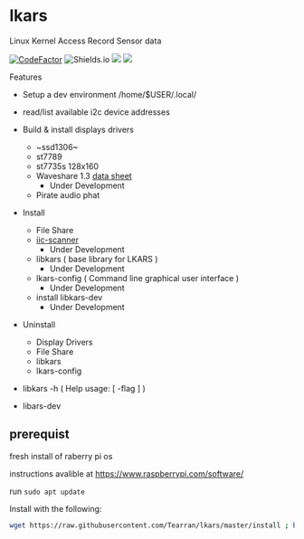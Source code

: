 
# lkars
Linux Kernel Access Record Sensor data

[![CodeFactor](https://www.codefactor.io/repository/github/tearran/lkars/badge)](https://www.codefactor.io/repository/github/tearran/lkars)
![Shields.io](https://img.shields.io/github/issues/Tearran/lkars)
![](https://img.shields.io/github/forks/Tearran/lkars)
![](https://img.shields.io/github/license/Tearran/lkars)

Features
-  Setup a dev environment /home/$USER/.local/
-  read/list available i2c device  addresses
-  Build & install displays drivers
   -  ~ssd1306~
   -  st7789
   -  st7735s 128x160
   -  Waveshare 1.3 [data sheet](https://www.waveshare.com/wiki/File:ST7789_Datasheet.pdf)
      - Under Development
   -  Pirate audio phat

-  Install
   -  File Share
   -  [iic-scanner](https://github.com/Tearran/iic-scanner)
      - Under Development
   -  libkars ( base library for LKARS )
      - Under Development
   -  lkars-config ( Command line graphical user interface )
      - Under Development
   -  install libkars-dev
      - Under Development
-  Uninstall
   - Display Drivers
   - File Share
   - libkars
   - lkars-config

-  libkars -h ( Help usage: [ -flag ] )
-  libars-dev
## prerequist

fresh install of raberry pi os

instructions avalible at https://www.raspberrypi.com/software/

run `sudo apt update`

Install with the following:
```bash
wget https://raw.githubusercontent.com/Tearran/lkars/master/install ; bash install
```
